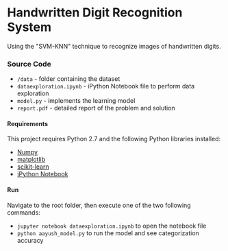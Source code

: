 # Handwritten Digit Recognition System
Using the "SVM-KNN" technique to recognize images of handwritten digits.

### Source Code
- `/data` - folder containing the dataset
- `dataexploration.ipynb` - iPython Notebook file to perform data exploration
- `model.py` - implements the learning model
- `report.pdf` - detailed report of the problem and solution

#### Requirements
This project requires Python 2.7 and the following Python libraries installed:
- [Numpy](http://www.numpy.org/)
- [matplotlib](http://matplotlib.org/)
- [scikit-learn](http://scikit-learn.org/stable/)
- [iPython Notebook](http://ipython.org/notebook.html)

#### Run
Navigate to the root folder, then execute one of the two following commands:
- `jupyter notebook dataexploration.ipynb` to open the notebook file
- `python aayush_model.py` to run the model and see categorization accuracy
